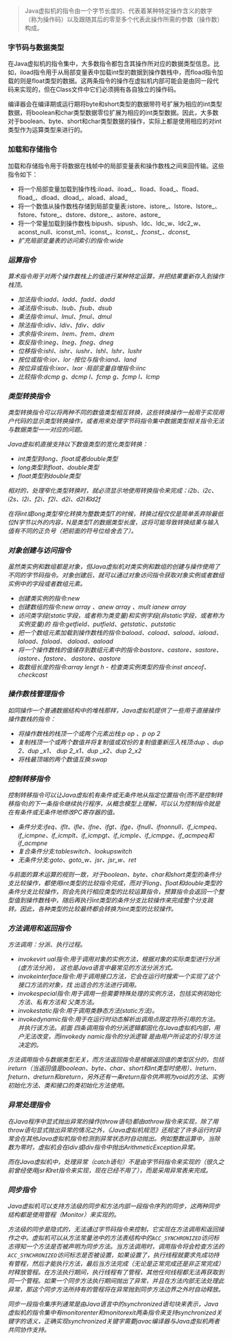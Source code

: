 > Java虚拟机的指令由一个字节长度的、代表着某种特定操作含义的数字（称为操作码）以及跟随其后的零至多个代表此操作所需的参数（操作数）构成。

### 字节码与数据类型

在Java虚拟机的指令集中，大多数指令都包含其操作所对应的数据类型信息。比如，iload指令用于从局部变量表中加载int型的数据到操作数栈中，而fload指令加载的则是float类型的数据。这两条指令的操作在虚拟机内部可能会是由同一段代码来实现的，但在Class文件中它们必须拥有各自独立的操作码。

编译器会在编译期或运行期将byte和short类型的数据带符号扩展为相应的int类型数据，将boolean和char类型数据零位扩展为相应的int类型数据。因此，大多数对于boolean、byte、short和char类型数据的操作，实际上都是使用相应的对int类型作为运算类型来进行的。

### 加载和存储指令

加载和存储指令用于将数据在栈帧中的局部变量表和操作数栈之间来回传输。这些指令如下：

- 将一个局部变量加载到操作栈:iload、iload_<n>、lload、lload_<n>、fload、fload_<n>、dload、dload_<n>、aload、aload_<n> 
- 将一个数值从操作数栈存储到局部变量表:istore、istore_<n>、lstore、lstore_<n>、fstore、fstore_<n>、dstore、dstore_<n>、astore、astore_<n> 
- 将一个常量加载到操作数栈:bipush、sipush、ldc、ldc_w、ldc2_w、aconst_null、iconst_m1、iconst_<i>、lconst_<l>、fconst_<f>、dconst_<d>
- 扩充局部变量表的访问索引的指令:wide

### 运算指令

算术指令用于对两个操作数栈上的值进行某种特定运算，并把结果重新存入到操作栈顶。

- 加法指令:iadd、ladd、fadd、dadd 
- 减法指令:isub、lsub、fsub、dsub 
- 乘法指令:imul、lmul、fmul、dmul 
- 除法指令:idiv、ldiv、fdiv、ddiv 
- 求余指令:irem、lrem、frem、drem 
- 取反指令:ineg、lneg、fneg、dneg 
- 位移指令:ishl、ishr、iushr、lshl、lshr、lushr 
- 按位或指令:ior、lor ·按位与指令:iand、land 
- 按位异或指令:ixor、lxor ·局部变量自增指令:iinc
- 比较指令:dcmp g、dcmp l、fcmp g、fcmp l、lcmp

### 类型转换指令

类型转换指令可以将两种不同的数值类型相互转换，这些转换操作一般用于实现用户代码的显示类型转换操作，或者用来处理字节码指令集中数据类型相关指令无法与数据类型一一对应的问题。

Java虚拟机直接支持以下数值类型的宽化类型转换：

- int类型到long、float或者double类型 
- long类型到float、double类型 
- float类型到double类型

相对的，处理窄化类型转换时，就必须显示地使用转换指令来完成：i2b、i2c、i2s、l2i、f2i、f2l、d2i、d2l和d2f

在将int或long类型窄化转换为整数类型T的时候，转换过程仅仅是简单丢弃除最低位N字节以外的内容，N是类型T的数据类型长度，这将可能导致转换结果与输入值有不同的正负号（把前面的符号位给舍去了）。

### 对象创建与访问指令

虽然类实例和数组都是对象，但Java虚拟机对类实例和数组的创建与操作使用了不同的字节码指令。对象创建后，就可以通过对象访问指令获取对象实例或者数组实例中的字段或者数组元素。

- 创建类实例的指令:new
- 创建数组的指令:new array 、anew array 、mult ianew array
- 访问类字段(static字段，或者称为类变量)和实例字段(非static字段，或者称为实例变量)的 指令:getfield、putfield、getstatic、putstatic
- 把一个数组元素加载到操作数栈的指令:baload、caload、saload、iaload、laload、faload、 daload、aaload
- 将一个操作数栈的值储存到数组元素中的指令:bastore、castore、sastore、iastore、fastore、 dastore、aastore
- 取数组长度的指令:array lengt h - 检查类实例类型的指令:inst anceof、checkcast

### 操作数栈管理指令

如同操作一个普通数据结构中的堆栈那样，Java虚拟机提供了一些用于直接操作操作数栈的指令：

- 将操作数栈的栈顶一个或两个元素出栈:p op 、p op 2
- 复制栈顶一个或两个数值并将复制值或双份的复制值重新压入栈顶:dup 、dup 2、dup _x1、 dup 2_x1、dup _x2、dup 2_x2
- 将栈最顶端的两个数值互换:swap

### 控制转移指令

控制转移指令可以让Java虚拟机有条件或无条件地从指定位置指令(而不是控制转移指令)的下一条指令继续执行程序，从概念模型上理解，可以认为控制指令就是在有条件或无条件地修改PC寄存器的值。

- 条件分支:ifeq、iflt、ifle、ifne、ifgt、ifge、ifnull、ifnonnull、if_icmpeq、if_icmpne、if_icmplt、if_icmpgt、if_icmple、if_icmpge、if_acmpeq和if_acmpne
- 复合条件分支:tableswitch、lookupswitch
- 无条件分支:goto、goto_w、jsr、jsr_w、ret

与前面的算术运算的规则一致，对于boolean、byte、char和short类型的条件分支比较操作，都使用int类型的比较指令完成，而对于long、float和double类型的条件分支比较操作，则会先执行相应类型的比较运算指令，预算指令会返回一个整型值到操作数栈中，随后再执行int类型的条件分支比较操作来完成整个分支跳转。因此，各种类型的比较最终都会转换为int类型的比较操作。

### 方法调用和返回指令

方法调用：分派、执行过程。

- invokevirt ual指令:用于调用对象的实例方法，根据对象的实际类型进行分派(虚方法分派)， 这也是Java语言中最常见的方法分派方式。
- invokeinterface指令:用于调用接口方法，它会在运行时搜索一个实现了这个接口方法的对象，找 出适合的方法进行调用。
- invokespecial指令:用于调用一些需要特殊处理的实例方法，包括实例初始化方法、私有方法和 父类方法。
- invokestatic指令:用于调用类静态方法(static方法)。
- invokedynamic指令:用于在运行时动态解析出调用点限定符所引用的方法。并执行该方法。前面 四条调用指令的分派逻辑都固化在Java虚拟机内部，用户无法改变，而invokedy namic指令的分派逻辑 是由用户所设定的引导方法决定的。

方法调用指令与数据类型无关，而方法返回指令是根据返回值的类型区分的，包括ireturn（当返回值是boolean、byte、char、short和int类型时使用）、lreturn、freturn、dreturn和areturn，另外还有一条return指令供声明为void的方法、实例初始化方法、类和接口的类初始化方法使用。

### 异常处理指令

在Java程序中显式抛出异常的操作(throw语句)都由athrow指令来实现，除了用throw语句显式抛出异常的情况之外，《Java虚拟机规范》还规定了许多运行时异常会在其他Java虚拟机指令检测到异常状态时自动抛出。例如整数运算中，当除数为零时，虚拟机会在idiv或ldiv指令中抛出ArithmeticException异常。

而在Java虚拟机中，处理异常（catch语句）不是由字节码指令来实现的（很久之前曾经使用jsr和ret指令来实现，现在已经不用了），而是采用异常表来完成。

### 同步指令

Java虚拟机可以支持方法级的同步和方法内部一段指令序列的同步，这两种同步结构都是使用管程（Monitor）来实现的。

方法级的同步是隐式的，无法通过字节码指令来控制，它实现在方法调用和返回操作之中。虚拟机可以从方法常量池中的方法表结构中的`ACC_SYNCHRONIZED`访问标志得知一个方法是否被声明为同步方法。当方法调用时，调用指令将会检查方法的`ACC_SYNCHRONIZED`访问标志是否被设置，如果设置了，执行线程就要求先成功持有管程，然后才能执行方法，最后当方法完成（无论是正常完成还是非正常完成）时释放管程。在方法执行期间，执行线程有了管程，其他任何线程都无法再获取到同一个管程。如果一个同步方法执行期间抛出了异常，并且在方法内部无法处理此异常，那这个同步方法所持有的管程将在异常抛到同步方法边界之外时自动释放。

同步一段指令集序列通常是由Java语言中的synchronized语句块来表示，Java虚拟机的指令集中有monitorenter和monitorexit两条指令来支持synchronized关键字的语义，正确实现synchronized关键字需要javac编译器与Java虚拟机两者共同协作支持。
